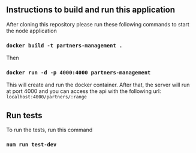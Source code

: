 ## Instructions to build and run this application

After cloning this repository please run these following commands to start the node application

### `docker build -t partners-management .`

Then

### `docker run -d -p 4000:4000 partners-management`

This will create and run the docker container. After that, the server will run at port 4000 and you can access the api with the following url: `localhost:4000/partners/:range`

## Run tests

To run the tests, run this command

### `num run test-dev`
